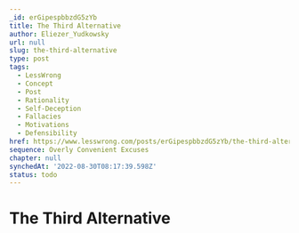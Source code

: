 ```yaml
---
_id: erGipespbbzdG5zYb
title: The Third Alternative
author: Eliezer_Yudkowsky
url: null
slug: the-third-alternative
type: post
tags:
  - LessWrong
  - Concept
  - Post
  - Rationality
  - Self-Deception
  - Fallacies
  - Motivations
  - Defensibility
href: https://www.lesswrong.com/posts/erGipespbbzdG5zYb/the-third-alternative
sequence: Overly Convenient Excuses
chapter: null
synchedAt: '2022-08-30T08:17:39.598Z'
status: todo
---
```


# The Third Alternative
